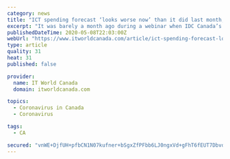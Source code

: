 ```yaml
---
category: news
title: "ICT spending forecast ‘looks worse now’ than it did last month, says IDC Canada"
excerpt: "It was barely a month ago during a webinar when IDC Canada’s Nigel Wallis said the coronavirus crisis has contributed to the most significant deceleration in ICT spending in modern times. And while the folks at IDC Canada this week did their best to ..."
publishedDateTime: 2020-05-08T22:03:00Z
webUrl: "https://www.itworldcanada.com/article/ict-spending-forecast-looks-worse-now-than-it-did-last-month-says-idc-canada/430512"
type: article
quality: 31
heat: 31
published: false

provider:
  name: IT World Canada
  domain: itworldcanada.com

topics:
  - Coronavirus in Canada
  - Coronavirus

tags:
  - CA

secured: "vnWE+DjfUH+pfbCN1N07kufner+bSgxZfPFbb6LJ0ngxVd+gFhT6fEUT7Dbvdc71wGFj+1LvAVvdS4SAc1YS5WpWO6NqUgCt2XL3IIR75GTd7UNfNIW03/jP1EUx8Hm6nwSGFR+/CtWXiaqLhwuZdx72Cd0UKSnVX5+E6mvXec9/CvVbaRRoJRXQcQQapZ31soMkJw+9P1sR+iFS7N1J9p3nY8W6xQE5hCUX9V4n8bwovx70qvf4MTaCoqz4cVsJYzEBAiq76A2pZAFne6ZClbOOjcMP5oe+kNNJQ5iuK8Yi+zr1+BBI2U2BGkkS/6HTPxTcBkv7R6BFsBpy0NNNusS/8LXM9Ml3tSudZ+rOuNlcCk8VAwx5OvYsCPkeb6NEBE+/vmd+6PRI6IgU2roB+GYsY0vQBtWqF8RtWquAh0y+R5rcyKHHvjUfbkYLiG6bu0NUPkt0YWUOyB6MeRQC8AEeC3OWXe2GbGJIYFc9rAE=;xmK/i0gl3yDN3AUWm6myxw=="
---
```


